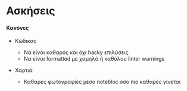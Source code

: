 # Ασκήσεις


#### Κανόνες

- Κώδικας
    - Να είναι καθαρός και όχι hacky επιλύσεις
    - Να είναι formatted με χαμηλά ή καθόλου linter warnings

- Χαρτιά
    - Καθαρές φωτογραφίες μέσο notebloc όσο πιο καθαρές γίνεται
